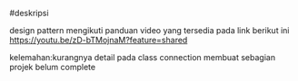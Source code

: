 #deskripsi

design pattern mengikuti panduan video yang tersedia pada link berikut ini
 https://youtu.be/zD-bTMojnaM?feature=shared

kelemahan:kurangnya detail pada class connection membuat sebagian 
projek belum complete
